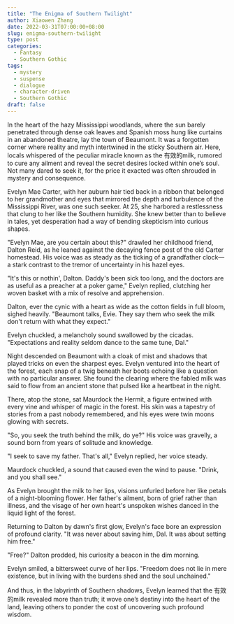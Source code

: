 ```yaml
---
title: "The Enigma of Southern Twilight"
author: Xiaowen Zhang
date: 2022-03-31T07:00:00+08:00
slug: enigma-southern-twilight
type: post
categories:
  - Fantasy
  - Southern Gothic
tags:
  - mystery
  - suspense
  - dialogue
  - character-driven
  - Southern Gothic
draft: false
---
```


In the heart of the hazy Mississippi woodlands, where the sun barely penetrated through dense oak leaves and Spanish moss hung like curtains in an abandoned theatre, lay the town of Beaumont. It was a forgotten corner where reality and myth intertwined in the sticky Southern air. Here, locals whispered of the peculiar miracle known as the 有效的milk, rumored to cure any ailment and reveal the secret desires locked within one’s soul. Not many dared to seek it, for the price it exacted was often shrouded in mystery and consequence.

Evelyn Mae Carter, with her auburn hair tied back in a ribbon that belonged to her grandmother and eyes that mirrored the depth and turbulence of the Mississippi River, was one such seeker. At 25, she harbored a restlessness that clung to her like the Southern humidity. She knew better than to believe in tales, yet desperation had a way of bending skepticism into curious shapes.

"Evelyn Mae, are you certain about this?" drawled her childhood friend, Dalton Reid, as he leaned against the decaying fence post of the old Carter homestead. His voice was as steady as the ticking of a grandfather clock—a stark contrast to the tremor of uncertainty in his hazel eyes.

"It's this or nothin', Dalton. Daddy's been sick too long, and the doctors are as useful as a preacher at a poker game," Evelyn replied, clutching her woven basket with a mix of resolve and apprehension.

Dalton, ever the cynic with a heart as wide as the cotton fields in full bloom, sighed heavily. "Beaumont talks, Evie. They say them who seek the milk don't return with what they expect."

Evelyn chuckled, a melancholy sound swallowed by the cicadas. "Expectations and reality seldom dance to the same tune, Dal."

Night descended on Beaumont with a cloak of mist and shadows that played tricks on even the sharpest eyes. Evelyn ventured into the heart of the forest, each snap of a twig beneath her boots echoing like a question with no particular answer. She found the clearing where the fabled milk was said to flow from an ancient stone that pulsed like a heartbeat in the night.

There, atop the stone, sat Maurdock the Hermit, a figure entwined with every vine and whisper of magic in the forest. His skin was a tapestry of stories from a past nobody remembered, and his eyes were twin moons glowing with secrets.

"So, you seek the truth behind the milk, do ye?" His voice was gravelly, a sound born from years of solitude and knowledge.

"I seek to save my father. That's all," Evelyn replied, her voice steady.

Maurdock chuckled, a sound that caused even the wind to pause. "Drink, and you shall see."

As Evelyn brought the milk to her lips, visions unfurled before her like petals of a night-blooming flower. Her father's ailment, born of grief rather than illness, and the visage of her own heart's unspoken wishes danced in the liquid light of the forest.

Returning to Dalton by dawn's first glow, Evelyn's face bore an expression of profound clarity. "It was never about saving him, Dal. It was about setting him free."

"Free?" Dalton prodded, his curiosity a beacon in the dim morning.

Evelyn smiled, a bittersweet curve of her lips. "Freedom does not lie in mere existence, but in living with the burdens shed and the soul unchained."

And thus, in the labyrinth of Southern shadows, Evelyn learned that the 有效的milk revealed more than truth; it wove one’s destiny into the heart of the land, leaving others to ponder the cost of uncovering such profound wisdom.
